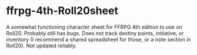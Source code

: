 # ffrpg-4th-Roll20sheet

A somewhat functioning character sheet for FFRPG 4th edition to use on Roll20. Probably still has bugs. Does not track destiny points, initiative, or inventory (I recommend a shared spreadsheet for those, or a note section in Roll20). Not updated reliably.
